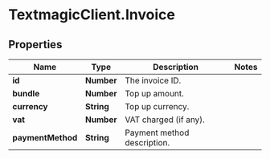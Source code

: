 # TextmagicClient.Invoice

## Properties
Name | Type | Description | Notes
------------ | ------------- | ------------- | -------------
**id** | **Number** | The invoice ID. | 
**bundle** | **Number** | Top up amount. | 
**currency** | **String** | Top up currency. | 
**vat** | **Number** | VAT charged (if any). | 
**paymentMethod** | **String** | Payment method description. | 


